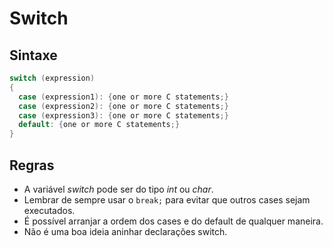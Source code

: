 # Switch

## Sintaxe

```C
switch (expression)
{
  case (expression1): {one or more C statements;}
  case (expression2): {one or more C statements;}
  case (expression3): {one or more C statements;}
  default: {one or more C statements;}
}
```

## Regras

- A variável *switch* pode ser do tipo *int* ou *char*.
- Lembrar de sempre usar o `break;` para evitar que outros cases sejam executados.
- É possível arranjar a ordem dos cases e do default de qualquer maneira.
- Não é uma boa ideia aninhar declarações switch.
